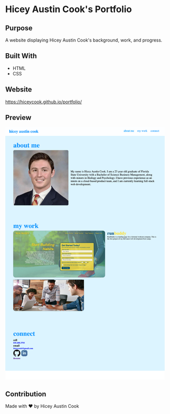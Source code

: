 # Hicey Austin Cook's Portfolio

## Purpose
A website displaying Hicey Austin Cook's background, work, and progress. 

## Built With
* HTML
* CSS

## Website
https://hiceycook.github.io/portfolio/

## Preview
![image](assets/1625400616730.png)

## Contribution
Made with ❤️ by Hicey Austin Cook
